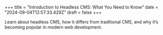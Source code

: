 +++
title = "Introduction to Headless CMS: What You Need to Know"
date = "2024-09-04T12:57:33.429Z"
draft = false
+++

Learn about headless CMS, how it differs from traditional CMS, and why it’s becoming popular in modern web development.
        